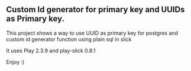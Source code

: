 ## Custom Id generator for primary key and UUIDs as Primary key.

This project shows a way to use UUID as primary key for postgres and custom id generator function using plain sql in slick

It uses Play 2.3.9 and play-slick 0.8.1

Enjoy :)




